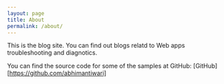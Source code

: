 ```yaml
---
layout: page
title: About
permalink: /about/
---
```


This is the blog site. You can find out blogs relatd to Web apps troubleshooting and diagnotics.

You can find the source code for some of the samples at GitHub:
[GitHub][https://github.com/abhimantiwari] 